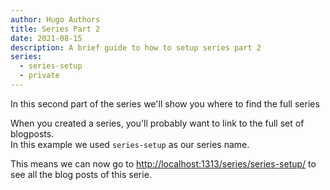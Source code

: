 ```yaml
---
author: Hugo Authors
title: Series Part 2
date: 2021-08-15
description: A brief guide to how to setup series part 2
series:
  - series-setup
  - private
---
```


In this second part of the series we'll show you where to find the full series

<!--more-->

When you created a series, you'll probably want to link to the full set of blogposts.  
In this example we used `series-setup` as our series name.

This means we can now go to [http://localhost:1313/series/series-setup/](http://localhost:1313/series/series-setup/) to see all the blog posts of this serie.
